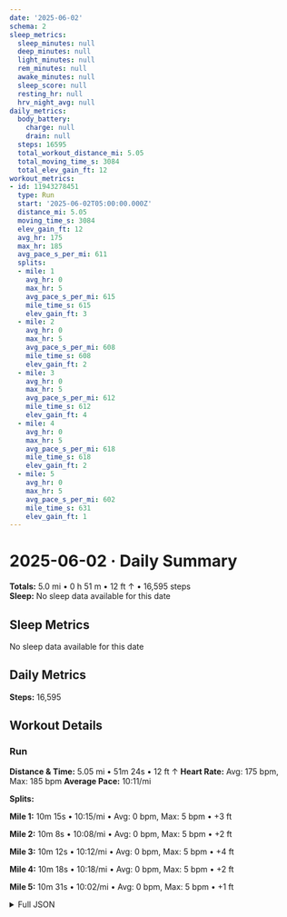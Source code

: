 ```yaml
---
date: '2025-06-02'
schema: 2
sleep_metrics:
  sleep_minutes: null
  deep_minutes: null
  light_minutes: null
  rem_minutes: null
  awake_minutes: null
  sleep_score: null
  resting_hr: null
  hrv_night_avg: null
daily_metrics:
  body_battery:
    charge: null
    drain: null
  steps: 16595
  total_workout_distance_mi: 5.05
  total_moving_time_s: 3084
  total_elev_gain_ft: 12
workout_metrics:
- id: 11943278451
  type: Run
  start: '2025-06-02T05:00:00.000Z'
  distance_mi: 5.05
  moving_time_s: 3084
  elev_gain_ft: 12
  avg_hr: 175
  max_hr: 185
  avg_pace_s_per_mi: 611
  splits:
  - mile: 1
    avg_hr: 0
    max_hr: 5
    avg_pace_s_per_mi: 615
    mile_time_s: 615
    elev_gain_ft: 3
  - mile: 2
    avg_hr: 0
    max_hr: 5
    avg_pace_s_per_mi: 608
    mile_time_s: 608
    elev_gain_ft: 2
  - mile: 3
    avg_hr: 0
    max_hr: 5
    avg_pace_s_per_mi: 612
    mile_time_s: 612
    elev_gain_ft: 4
  - mile: 4
    avg_hr: 0
    max_hr: 5
    avg_pace_s_per_mi: 618
    mile_time_s: 618
    elev_gain_ft: 2
  - mile: 5
    avg_hr: 0
    max_hr: 5
    avg_pace_s_per_mi: 602
    mile_time_s: 631
    elev_gain_ft: 1
---
```

# 2025-06-02 · Daily Summary
**Totals:** 5.0 mi • 0 h 51 m • 12 ft ↑ • 16,595 steps  
**Sleep:** No sleep data available for this date

## Sleep Metrics
No sleep data available for this date

## Daily Metrics
**Steps:** 16,595

## Workout Details
### Run
**Distance & Time:** 5.05 mi • 51m 24s • 12 ft ↑
**Heart Rate:** Avg: 175 bpm, Max: 185 bpm
**Average Pace:** 10:11/mi

**Splits:**

**Mile 1:** 10m 15s • 10:15/mi • Avg: 0 bpm, Max: 5 bpm • +3 ft

**Mile 2:** 10m 8s • 10:08/mi • Avg: 0 bpm, Max: 5 bpm • +2 ft

**Mile 3:** 10m 12s • 10:12/mi • Avg: 0 bpm, Max: 5 bpm • +4 ft

**Mile 4:** 10m 18s • 10:18/mi • Avg: 0 bpm, Max: 5 bpm • +2 ft

**Mile 5:** 10m 31s • 10:02/mi • Avg: 0 bpm, Max: 5 bpm • +1 ft



<details>
<summary>Full JSON</summary>

```json
{
  "date": "2025-06-02",
  "schema": 2,
  "sleep_metrics": {
    "sleep_minutes": null,
    "deep_minutes": null,
    "light_minutes": null,
    "rem_minutes": null,
    "awake_minutes": null,
    "sleep_score": null,
    "resting_hr": null,
    "hrv_night_avg": null
  },
  "daily_metrics": {
    "body_battery": {
      "charge": null,
      "drain": null
    },
    "steps": 16595,
    "total_workout_distance_mi": 5.05,
    "total_moving_time_s": 3084,
    "total_elev_gain_ft": 12
  },
  "workout_metrics": [
    {
      "id": 11943278451,
      "type": "Run",
      "start": "2025-06-02T05:00:00.000Z",
      "distance_mi": 5.05,
      "moving_time_s": 3084,
      "elev_gain_ft": 12,
      "avg_hr": 175,
      "max_hr": 185,
      "avg_pace_s_per_mi": 611,
      "splits": [
        {
          "mile": 1,
          "avg_hr": 0,
          "max_hr": 5,
          "avg_pace_s_per_mi": 615,
          "mile_time_s": 615,
          "elev_gain_ft": 3
        },
        {
          "mile": 2,
          "avg_hr": 0,
          "max_hr": 5,
          "avg_pace_s_per_mi": 608,
          "mile_time_s": 608,
          "elev_gain_ft": 2
        },
        {
          "mile": 3,
          "avg_hr": 0,
          "max_hr": 5,
          "avg_pace_s_per_mi": 612,
          "mile_time_s": 612,
          "elev_gain_ft": 4
        },
        {
          "mile": 4,
          "avg_hr": 0,
          "max_hr": 5,
          "avg_pace_s_per_mi": 618,
          "mile_time_s": 618,
          "elev_gain_ft": 2
        },
        {
          "mile": 5,
          "avg_hr": 0,
          "max_hr": 5,
          "avg_pace_s_per_mi": 602,
          "mile_time_s": 631,
          "elev_gain_ft": 1
        }
      ]
    }
  ]
}
```
</details>
